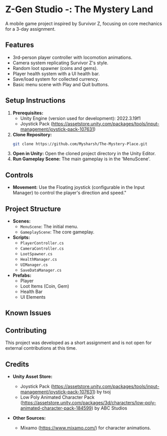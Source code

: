 # Z-Gen Studio -: The Mystery Land

A mobile game project inspired by Survivor Z, focusing on core mechanics for a 3-day assignment.

## Features

* 3rd-person player controller with locomotion animations.
* Camera system replicating Survivor Z's style.
* Random loot spawner (coins and gems).
* Player health system with a UI health bar.
* Save/load system for collected currency.
* Basic menu scene with Play and Quit buttons.

## Setup Instructions

1. **Prerequisites:**
    * Unity Engine (version used for development): 2022.3.19f1
    * Joystick Pack (https://assetstore.unity.com/packages/tools/input-management/joystick-pack-107631)
2. **Clone Repository:**
    ```bash
    git clone https://github.com/Mysharsh/The-Mystery-Place.git
    ```
3. **Open in Unity:** Open the cloned project directory in the Unity Editor.
4. **Run Gameplay Scene:** The main gameplay is in the 'MenuScene'.

## Controls

* **Movement:** Use the Floating joystick (configurable in the Input Manager) to control the player's direction and speed."


## Project Structure

* **Scenes:**
    * `MenuScene`: The initial menu.
    * `GameplayScene`: The core gameplay.
* **Scripts:**
    * `PlayerController.cs` 
    * `CameraController.cs`
    * `LootSpawner.cs`
    * `HealthManager.cs`
    * `UIManager.cs`
    * `SaveDataManager.cs`
* **Prefabs:**
   * Player
   * Loot Items (Coin, Gem)
   * Health Bar
   * UI Elements

## Known Issues



## Contributing

This project was developed as a short assignment and is not open for external contributions at this time.

## Credits 

* **Unity Asset Store:**
    * Joystick Pack (https://assetstore.unity.com/packages/tools/input-management/joystick-pack-107631) by tsoj
    * Low Poly Animated Character Pack (https://assetstore.unity.com/packages/3d/characters/low-poly-animated-character-pack-184599) by ABC Studios

* **Other Sources:**
    * Mixamo (https://www.mixamo.com/) for character animations.
